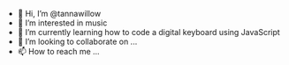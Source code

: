 - 👋 Hi, I’m @tannawillow
- 👀 I’m interested in music
- 🌱 I’m currently learning how to code a digital keyboard using JavaScript
- 💞️ I’m looking to collaborate on ...
- 📫 How to reach me ...

<!---
tannawillow/tannawillow is a ✨ special ✨ repository because its `README.md` (this file) appears on your GitHub profile.
You can click the Preview link to take a look at your changes.
--->
